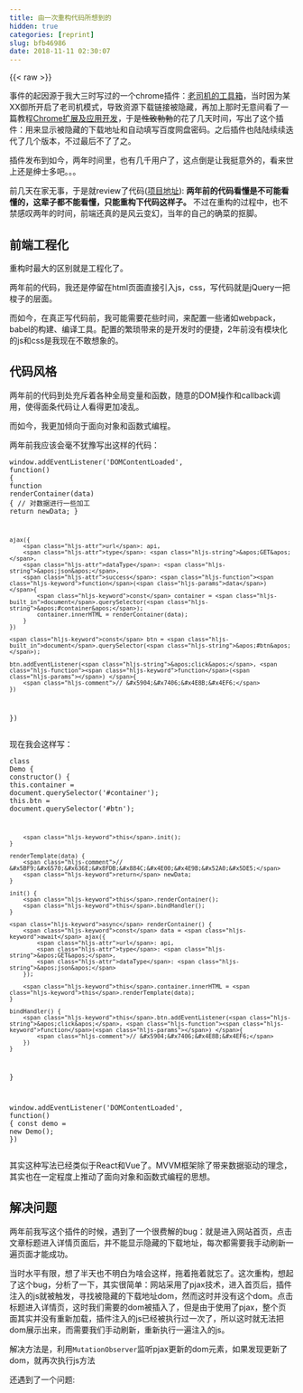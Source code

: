 ```yaml
---
title: 由一次重构代码所想到的
hidden: true
categories: [reprint]
slug: bfb46986
date: 2018-11-11 02:30:07
---
```


{{< raw >}}
<p>&#x4E8B;&#x4EF6;&#x7684;&#x8D77;&#x56E0;&#x6E90;&#x4E8E;&#x6211;&#x5927;&#x4E09;&#x65F6;&#x5199;&#x8FC7;&#x7684;&#x4E00;&#x4E2A;chrome&#x63D2;&#x4EF6;&#xFF1A;<a href="https://chrome.google.com/webstore/detail/%E7%81%B5%E6%A2%A6%E5%BE%A1%E6%89%80/fpiljkfgljdkhlgogfbanafflmibdloc" rel="nofollow noreferrer" target="_blank">&#x8001;&#x53F8;&#x673A;&#x7684;&#x5DE5;&#x5177;&#x7BB1;</a>&#xFF0C;&#x5F53;&#x65F6;&#x56E0;&#x4E3A;&#x67D0;XX&#x5FA1;&#x6240;&#x5F00;&#x542F;&#x4E86;&#x8001;&#x53F8;&#x673A;&#x6A21;&#x5F0F;&#xFF0C;&#x5BFC;&#x81F4;&#x8D44;&#x6E90;&#x4E0B;&#x8F7D;&#x94FE;&#x63A5;&#x88AB;&#x9690;&#x85CF;&#xFF0C;&#x518D;&#x52A0;&#x4E0A;&#x90A3;&#x65F6;&#x65E0;&#x610F;&#x95F4;&#x770B;&#x4E86;&#x4E00;&#x7BC7;&#x6559;&#x7A0B;<a href="http://www.ituring.com.cn/book/1421" rel="nofollow noreferrer" target="_blank">Chrome&#x6269;&#x5C55;&#x53CA;&#x5E94;&#x7528;&#x5F00;&#x53D1;</a>&#xFF0C;&#x4E8E;&#x662F;<del>&#x6027;&#x81F4;&#x52C3;&#x52C3;</del>&#x7684;&#x82B1;&#x4E86;&#x51E0;&#x5929;&#x65F6;&#x95F4;&#xFF0C;&#x5199;&#x51FA;&#x4E86;&#x8FD9;&#x4E2A;&#x63D2;&#x4EF6;&#xFF1A;&#x7528;&#x6765;&#x663E;&#x793A;&#x88AB;&#x9690;&#x85CF;&#x7684;&#x4E0B;&#x8F7D;&#x5730;&#x5740;&#x548C;&#x81EA;&#x52A8;&#x586B;&#x5199;&#x767E;&#x5EA6;&#x7F51;&#x76D8;&#x5BC6;&#x7801;&#x3002;&#x4E4B;&#x540E;&#x63D2;&#x4EF6;&#x4E5F;&#x9646;&#x9646;&#x7EED;&#x7EED;&#x8FED;&#x4EE3;&#x4E86;&#x51E0;&#x4E2A;&#x7248;&#x672C;&#xFF0C;&#x4E0D;&#x8FC7;&#x6700;&#x540E;&#x4E0D;&#x4E86;&#x4E86;&#x4E4B;&#x3002;</p><p>&#x63D2;&#x4EF6;&#x53D1;&#x5E03;&#x5230;&#x5982;&#x4ECA;&#xFF0C;&#x4E24;&#x5E74;&#x65F6;&#x95F4;&#x91CC;&#xFF0C;&#x4E5F;&#x6709;&#x51E0;&#x5343;&#x7528;&#x6237;&#x4E86;&#xFF0C;&#x8FD9;&#x70B9;&#x5012;&#x662F;&#x8BA9;&#x6211;&#x633A;&#x610F;&#x5916;&#x7684;&#xFF0C;&#x770B;&#x6765;&#x4E16;&#x4E0A;&#x8FD8;&#x662F;&#x7EC5;&#x58EB;&#x591A;&#x5427;&#x3002;&#x3002;&#x3002;</p><p>&#x524D;&#x51E0;&#x5929;&#x5728;&#x5BB6;&#x65E0;&#x4E8B;&#xFF0C;&#x4E8E;&#x662F;&#x5C31;review&#x4E86;&#x4EE3;&#x7801;(<a href="https://github.com/deepred5/reimu-extension" rel="nofollow noreferrer" target="_blank">&#x9879;&#x76EE;&#x5730;&#x5740;</a>): <strong>&#x4E24;&#x5E74;&#x524D;&#x7684;&#x4EE3;&#x7801;&#x770B;&#x61C2;&#x662F;&#x4E0D;&#x53EF;&#x80FD;&#x770B;&#x61C2;&#x7684;&#xFF0C;&#x8FD9;&#x8F88;&#x5B50;&#x90FD;&#x4E0D;&#x80FD;&#x770B;&#x61C2;&#xFF0C;&#x53EA;&#x80FD;&#x91CD;&#x6784;&#x4E0B;&#x4EE3;&#x7801;&#x8FD9;&#x6837;&#x5B50;&#x3002;</strong> &#x4E0D;&#x8FC7;&#x5728;&#x91CD;&#x6784;&#x7684;&#x8FC7;&#x7A0B;&#x4E2D;&#xFF0C;&#x4E5F;&#x4E0D;&#x7981;&#x611F;&#x53F9;&#x4E24;&#x5E74;&#x7684;&#x65F6;&#x95F4;&#xFF0C;&#x524D;&#x7AEF;&#x8FD8;&#x771F;&#x7684;&#x662F;&#x98CE;&#x4E91;&#x53D8;&#x5E7B;&#xFF0C;&#x5F53;&#x5E74;&#x7684;&#x81EA;&#x5DF1;&#x7684;&#x786E;&#x83DC;&#x7684;&#x62A0;&#x811A;&#x3002;</p><h2 id="articleHeader0">&#x524D;&#x7AEF;&#x5DE5;&#x7A0B;&#x5316;</h2><p>&#x91CD;&#x6784;&#x65F6;&#x6700;&#x5927;&#x7684;&#x533A;&#x522B;&#x5C31;&#x662F;&#x5DE5;&#x7A0B;&#x5316;&#x4E86;&#x3002;</p><p>&#x4E24;&#x5E74;&#x524D;&#x7684;&#x4EE3;&#x7801;&#xFF0C;&#x6211;&#x8FD8;&#x662F;&#x505C;&#x7559;&#x5728;html&#x9875;&#x9762;&#x76F4;&#x63A5;&#x5F15;&#x5165;js&#xFF0C;css&#xFF0C;&#x5199;&#x4EE3;&#x7801;&#x5C31;&#x662F;jQuery&#x4E00;&#x628A;&#x68AD;&#x5B50;&#x7684;&#x5C42;&#x9762;&#x3002;</p><p>&#x800C;&#x5982;&#x4ECA;&#xFF0C;&#x5728;&#x771F;&#x6B63;&#x5199;&#x4EE3;&#x7801;&#x524D;&#xFF0C;&#x6211;&#x53EF;&#x80FD;&#x9700;&#x8981;&#x82B1;&#x4E9B;&#x65F6;&#x95F4;&#xFF0C;&#x6765;&#x914D;&#x7F6E;&#x4E00;&#x4E9B;&#x8BF8;&#x5982;webpack&#xFF0C;babel&#x7684;&#x6784;&#x5EFA;&#x3001;&#x7F16;&#x8BD1;&#x5DE5;&#x5177;&#x3002;&#x914D;&#x7F6E;&#x7684;&#x7E41;&#x7410;&#x5E26;&#x6765;&#x7684;&#x662F;&#x5F00;&#x53D1;&#x65F6;&#x7684;&#x4FBF;&#x6377;&#xFF0C;2&#x5E74;&#x524D;&#x6CA1;&#x6709;&#x6A21;&#x5757;&#x5316;&#x7684;js&#x548C;css&#x662F;&#x6211;&#x73B0;&#x5728;&#x4E0D;&#x6562;&#x60F3;&#x8C61;&#x7684;&#x3002;</p><h2 id="articleHeader1">&#x4EE3;&#x7801;&#x98CE;&#x683C;</h2><p>&#x4E24;&#x5E74;&#x524D;&#x7684;&#x4EE3;&#x7801;&#x5230;&#x5904;&#x5145;&#x65A5;&#x7740;&#x5404;&#x79CD;&#x5168;&#x5C40;&#x53D8;&#x91CF;&#x548C;&#x51FD;&#x6570;&#xFF0C;&#x968F;&#x610F;&#x7684;DOM&#x64CD;&#x4F5C;&#x548C;callback&#x8C03;&#x7528;&#xFF0C;&#x4F7F;&#x5F97;&#x9762;&#x6761;&#x4EE3;&#x7801;&#x8BA9;&#x4EBA;&#x770B;&#x5F97;&#x66F4;&#x52A0;&#x51CC;&#x4E71;&#x3002;</p><p>&#x800C;&#x5982;&#x4ECA;&#xFF0C;&#x6211;&#x66F4;&#x52A0;&#x503E;&#x5411;&#x4E8E;&#x9762;&#x5411;&#x5BF9;&#x8C61;&#x548C;&#x51FD;&#x6570;&#x5F0F;&#x7F16;&#x7A0B;&#x3002;</p><p>&#x4E24;&#x5E74;&#x524D;&#x6211;&#x5E94;&#x8BE5;&#x4F1A;&#x6BEB;&#x4E0D;&#x72B9;&#x8C6B;&#x5199;&#x51FA;&#x8FD9;&#x6837;&#x7684;&#x4EE3;&#x7801;&#xFF1A;</p><div class="widget-codetool" style="display:none"><div class="widget-codetool--inner"><span class="selectCode code-tool" data-toggle="tooltip" data-placement="top" title="" data-original-title="&#x5168;&#x9009;"></span> <span type="button" class="copyCode code-tool" data-toggle="tooltip" data-placement="top" data-clipboard-text="window.addEventListener(&apos;DOMContentLoaded&apos;, function() {
    function renderContainer(data) {
        // &#x5BF9;&#x6570;&#x636E;&#x8FDB;&#x884C;&#x4E00;&#x4E9B;&#x52A0;&#x5DE5;
        return newData;
    }

    ajax({
        url: api,
        type: &apos;GET&apos;,
        dataType: &apos;json&apos;,
        success: function(data) {
            const container = document.querySelector(&apos;#container&apos;);
            container.innerHTML = renderContainer(data);
        }
    })

    const btn = document.querySelector(&apos;#btn&apos;);

    btn.addEventListener(&apos;click&apos;, function() {
        // &#x5904;&#x7406;&#x4E8B;&#x4EF6;
    })
})" title="" data-original-title="&#x590D;&#x5236;"></span> <span type="button" class="saveToNote code-tool" data-toggle="tooltip" data-placement="top" title="" data-original-title="&#x653E;&#x8FDB;&#x7B14;&#x8BB0;"></span></div></div><pre class="javascript hljs"><code class="javascript"><span class="hljs-built_in">window</span>.addEventListener(<span class="hljs-string">&apos;DOMContentLoaded&apos;</span>, <span class="hljs-function"><span class="hljs-keyword">function</span>(<span class="hljs-params"></span>) </span>{
    <span class="hljs-function"><span class="hljs-keyword">function</span> <span class="hljs-title">renderContainer</span>(<span class="hljs-params">data</span>) </span>{
        <span class="hljs-comment">// &#x5BF9;&#x6570;&#x636E;&#x8FDB;&#x884C;&#x4E00;&#x4E9B;&#x52A0;&#x5DE5;</span>
        <span class="hljs-keyword">return</span> newData;
    }

    ajax({
        <span class="hljs-attr">url</span>: api,
        <span class="hljs-attr">type</span>: <span class="hljs-string">&apos;GET&apos;</span>,
        <span class="hljs-attr">dataType</span>: <span class="hljs-string">&apos;json&apos;</span>,
        <span class="hljs-attr">success</span>: <span class="hljs-function"><span class="hljs-keyword">function</span>(<span class="hljs-params">data</span>) </span>{
            <span class="hljs-keyword">const</span> container = <span class="hljs-built_in">document</span>.querySelector(<span class="hljs-string">&apos;#container&apos;</span>);
            container.innerHTML = renderContainer(data);
        }
    })

    <span class="hljs-keyword">const</span> btn = <span class="hljs-built_in">document</span>.querySelector(<span class="hljs-string">&apos;#btn&apos;</span>);

    btn.addEventListener(<span class="hljs-string">&apos;click&apos;</span>, <span class="hljs-function"><span class="hljs-keyword">function</span>(<span class="hljs-params"></span>) </span>{
        <span class="hljs-comment">// &#x5904;&#x7406;&#x4E8B;&#x4EF6;</span>
    })
})</code></pre><p>&#x73B0;&#x5728;&#x6211;&#x4F1A;&#x8FD9;&#x6837;&#x5199;&#xFF1A;</p><div class="widget-codetool" style="display:none"><div class="widget-codetool--inner"><span class="selectCode code-tool" data-toggle="tooltip" data-placement="top" title="" data-original-title="&#x5168;&#x9009;"></span> <span type="button" class="copyCode code-tool" data-toggle="tooltip" data-placement="top" data-clipboard-text="class Demo {
    constructor() {
        this.container = document.querySelector(&apos;#container&apos;);
        this.btn = document.querySelector(&apos;#btn&apos;);

        this.init();
    }

    renderTemplate(data) {
        // &#x5BF9;&#x6570;&#x636E;&#x8FDB;&#x884C;&#x4E00;&#x4E9B;&#x52A0;&#x5DE5;
        return newData;
    }

    init() {
        this.renderContainer();
        this.bindHandler();
    }

    async renderContainer() {
        const data = await ajax({
            url: api,
            type: &apos;GET&apos;,
            dataType: &apos;json&apos;
        });

        this.container.innerHTML = this.renderTemplate(data);
    }

    bindHandler() {
        this.btn.addEventListener(&apos;click&apos;, function() {
            // &#x5904;&#x7406;&#x4E8B;&#x4EF6;
        })
    }

}

window.addEventListener(&apos;DOMContentLoaded&apos;, function() {
    const demo = new Demo();
})" title="" data-original-title="&#x590D;&#x5236;"></span> <span type="button" class="saveToNote code-tool" data-toggle="tooltip" data-placement="top" title="" data-original-title="&#x653E;&#x8FDB;&#x7B14;&#x8BB0;"></span></div></div><pre class="javascript hljs"><code class="javascript"><span class="hljs-class"><span class="hljs-keyword">class</span> <span class="hljs-title">Demo</span> </span>{
    <span class="hljs-keyword">constructor</span>() {
        <span class="hljs-keyword">this</span>.container = <span class="hljs-built_in">document</span>.querySelector(<span class="hljs-string">&apos;#container&apos;</span>);
        <span class="hljs-keyword">this</span>.btn = <span class="hljs-built_in">document</span>.querySelector(<span class="hljs-string">&apos;#btn&apos;</span>);

        <span class="hljs-keyword">this</span>.init();
    }

    renderTemplate(data) {
        <span class="hljs-comment">// &#x5BF9;&#x6570;&#x636E;&#x8FDB;&#x884C;&#x4E00;&#x4E9B;&#x52A0;&#x5DE5;</span>
        <span class="hljs-keyword">return</span> newData;
    }

    init() {
        <span class="hljs-keyword">this</span>.renderContainer();
        <span class="hljs-keyword">this</span>.bindHandler();
    }

    <span class="hljs-keyword">async</span> renderContainer() {
        <span class="hljs-keyword">const</span> data = <span class="hljs-keyword">await</span> ajax({
            <span class="hljs-attr">url</span>: api,
            <span class="hljs-attr">type</span>: <span class="hljs-string">&apos;GET&apos;</span>,
            <span class="hljs-attr">dataType</span>: <span class="hljs-string">&apos;json&apos;</span>
        });

        <span class="hljs-keyword">this</span>.container.innerHTML = <span class="hljs-keyword">this</span>.renderTemplate(data);
    }

    bindHandler() {
        <span class="hljs-keyword">this</span>.btn.addEventListener(<span class="hljs-string">&apos;click&apos;</span>, <span class="hljs-function"><span class="hljs-keyword">function</span>(<span class="hljs-params"></span>) </span>{
            <span class="hljs-comment">// &#x5904;&#x7406;&#x4E8B;&#x4EF6;</span>
        })
    }

}

<span class="hljs-built_in">window</span>.addEventListener(<span class="hljs-string">&apos;DOMContentLoaded&apos;</span>, <span class="hljs-function"><span class="hljs-keyword">function</span>(<span class="hljs-params"></span>) </span>{
    <span class="hljs-keyword">const</span> demo = <span class="hljs-keyword">new</span> Demo();
})</code></pre><p>&#x5176;&#x5B9E;&#x8FD9;&#x79CD;&#x5199;&#x6CD5;&#x5DF2;&#x7ECF;&#x7C7B;&#x4F3C;&#x4E8E;React&#x548C;Vue&#x4E86;&#x3002;MVVM&#x6846;&#x67B6;&#x9664;&#x4E86;&#x5E26;&#x6765;&#x6570;&#x636E;&#x9A71;&#x52A8;&#x7684;&#x7406;&#x5FF5;&#xFF0C;&#x5176;&#x5B9E;&#x4E5F;&#x5728;&#x4E00;&#x5B9A;&#x7A0B;&#x5EA6;&#x4E0A;&#x63A8;&#x52A8;&#x4E86;&#x9762;&#x5411;&#x5BF9;&#x8C61;&#x548C;&#x51FD;&#x6570;&#x5F0F;&#x7F16;&#x7A0B;&#x7684;&#x601D;&#x60F3;&#x3002;</p><h2 id="articleHeader2">&#x89E3;&#x51B3;&#x95EE;&#x9898;</h2><p>&#x4E24;&#x5E74;&#x524D;&#x6211;&#x5199;&#x8FD9;&#x4E2A;&#x63D2;&#x4EF6;&#x7684;&#x65F6;&#x5019;&#xFF0C;&#x9047;&#x5230;&#x4E86;&#x4E00;&#x4E2A;&#x5F88;&#x8D39;&#x89E3;&#x7684;bug&#xFF1A;&#x5C31;&#x662F;&#x8FDB;&#x5165;&#x7F51;&#x7AD9;&#x9996;&#x9875;&#xFF0C;&#x70B9;&#x51FB;&#x6587;&#x7AE0;&#x6807;&#x9898;&#x8FDB;&#x5165;&#x8BE6;&#x60C5;&#x9875;&#x9762;&#x540E;&#xFF0C;&#x5E76;&#x4E0D;&#x80FD;&#x663E;&#x793A;&#x9690;&#x85CF;&#x7684;&#x4E0B;&#x8F7D;&#x5730;&#x5740;&#xFF0C;&#x6BCF;&#x6B21;&#x90FD;&#x9700;&#x8981;&#x6211;&#x624B;&#x52A8;&#x5237;&#x65B0;&#x4E00;&#x904D;&#x9875;&#x9762;&#x624D;&#x80FD;&#x6210;&#x529F;&#x3002;</p><p>&#x5F53;&#x65F6;&#x6C34;&#x5E73;&#x6709;&#x9650;&#xFF0C;&#x60F3;&#x4E86;&#x534A;&#x5929;&#x4E5F;&#x4E0D;&#x660E;&#x767D;&#x4E3A;&#x5565;&#x4F1A;&#x8FD9;&#x6837;&#xFF0C;&#x62D6;&#x7740;&#x62D6;&#x7740;&#x5C31;&#x5FD8;&#x4E86;&#x3002;&#x8FD9;&#x6B21;&#x91CD;&#x6784;&#xFF0C;&#x60F3;&#x8D77;&#x4E86;&#x8FD9;&#x4E2A;bug&#xFF0C;&#x5206;&#x6790;&#x4E86;&#x4E00;&#x4E0B;&#xFF0C;&#x5176;&#x5B9E;&#x5F88;&#x7B80;&#x5355;&#xFF1A;&#x7F51;&#x7AD9;&#x91C7;&#x7528;&#x4E86;pjax&#x6280;&#x672F;&#xFF0C;&#x8FDB;&#x5165;&#x9996;&#x9875;&#x540E;&#xFF0C;&#x63D2;&#x4EF6;&#x6CE8;&#x5165;&#x7684;js&#x5C31;&#x88AB;&#x89E6;&#x53D1;&#xFF0C;&#x5BFB;&#x627E;&#x88AB;&#x9690;&#x85CF;&#x7684;&#x4E0B;&#x8F7D;&#x5730;&#x5740;dom&#xFF0C;&#x7136;&#x800C;&#x8FD9;&#x65F6;&#x5E76;&#x6CA1;&#x6709;&#x8FD9;&#x4E2A;dom&#x3002;&#x70B9;&#x51FB;&#x6807;&#x9898;&#x8FDB;&#x5165;&#x8BE6;&#x60C5;&#x9875;&#xFF0C;&#x8FD9;&#x65F6;&#x6211;&#x4EEC;&#x9700;&#x8981;&#x7684;dom&#x88AB;&#x63D2;&#x5165;&#x4E86;&#xFF0C;&#x4F46;&#x662F;&#x7531;&#x4E8E;&#x4F7F;&#x7528;&#x4E86;pjax&#xFF0C;&#x6574;&#x4E2A;&#x9875;&#x9762;&#x5176;&#x5B9E;&#x5E76;&#x6CA1;&#x6709;&#x91CD;&#x65B0;&#x52A0;&#x8F7D;&#xFF0C;&#x63D2;&#x4EF6;&#x6CE8;&#x5165;&#x7684;js&#x5DF2;&#x7ECF;&#x88AB;&#x6267;&#x884C;&#x8FC7;&#x4E00;&#x6B21;&#x4E86;&#xFF0C;&#x6240;&#x4EE5;&#x8FD9;&#x65F6;&#x5C31;&#x65E0;&#x6CD5;&#x628A;dom&#x5C55;&#x793A;&#x51FA;&#x6765;&#xFF0C;&#x800C;&#x9700;&#x8981;&#x6211;&#x4EEC;&#x624B;&#x52A8;&#x5237;&#x65B0;&#xFF0C;&#x91CD;&#x65B0;&#x6267;&#x884C;&#x4E00;&#x904D;&#x6CE8;&#x5165;&#x7684;js&#x3002;</p><p>&#x89E3;&#x51B3;&#x65B9;&#x6CD5;&#x662F;&#xFF0C;&#x5229;&#x7528;<code>MutationObserver</code>&#x76D1;&#x542C;pjax&#x66F4;&#x65B0;&#x7684;dom&#x5143;&#x7D20;&#xFF0C;&#x5982;&#x679C;&#x53D1;&#x73B0;&#x66F4;&#x65B0;&#x4E86;dom&#xFF0C;&#x5C31;&#x518D;&#x6B21;&#x6267;&#x884C;js&#x65B9;&#x6CD5;</p><p>&#x8FD8;&#x9047;&#x5230;&#x4E86;&#x4E00;&#x4E2A;&#x95EE;&#x9898;:</p><div class="widget-codetool" style="display:none"><div class="widget-codetool--inner"><span class="selectCode code-tool" data-toggle="tooltip" data-placement="top" title="" data-original-title="&#x5168;&#x9009;"></span> <span type="button" class="copyCode code-tool" data-toggle="tooltip" data-placement="top" data-clipboard-text="`&#x3010;&#x78C1;&#x529B;&#x94FE;&#x63A5;&#x3011;
magnet:?xt=urn:btih:404d1cf190660dfd301e289411cfc3185fcb2c92

&#x3010;&#x767E;&#x5EA6;&#x4E91;&#x3011;
&#x4F20;&#x9001;&#x95E8; &#x63D0;&#x53D6;&#x7801;&#xFF1A;lmys
`" title="" data-original-title="&#x590D;&#x5236;"></span> <span type="button" class="saveToNote code-tool" data-toggle="tooltip" data-placement="top" title="" data-original-title="&#x653E;&#x8FDB;&#x7B14;&#x8BB0;"></span></div></div><pre class="hljs groovy"><code class="javascrpt">`&#x3010;&#x78C1;&#x529B;&#x94FE;&#x63A5;&#x3011;
<span class="hljs-string">magnet:</span>?xt=urn:<span class="hljs-string">btih:</span><span class="hljs-number">404</span>d1cf190660dfd301e289411cfc3185fcb2c92

&#x3010;&#x767E;&#x5EA6;&#x4E91;&#x3011;
&#x4F20;&#x9001;&#x95E8; &#x63D0;&#x53D6;&#x7801;&#xFF1A;lmys
`</code></pre><p>&#x5982;&#x4F55;&#x5728;&#x628A;lmys&#x63D0;&#x53D6;&#x51FA;&#x6765;&#xFF1F;</p><p>&#x5F53;&#x65F6;&#x5F88;&#x62D9;&#x52A3;&#x7684;&#x4F7F;&#x7528;&#x4E86;&#x5B57;&#x7B26;&#x4E32;&#x622A;&#x53D6;&#xFF1A;</p><div class="widget-codetool" style="display:none"><div class="widget-codetool--inner"><span class="selectCode code-tool" data-toggle="tooltip" data-placement="top" title="" data-original-title="&#x5168;&#x9009;"></span> <span type="button" class="copyCode code-tool" data-toggle="tooltip" data-placement="top" data-clipboard-text="function getPwd(str) {
    var index1 = str.indexOf(&apos;&#x63D0;&#x53D6;&#x7801;&apos;);
    var index2 = str.indexOf(&apos;\n&apos;, index1);
    if (index1 !== -1 &amp;&amp; index2 !== -1) {
        return str.slice(index1 + 4, index2).trim();
    }
    return &apos;&apos;;
}" title="" data-original-title="&#x590D;&#x5236;"></span> <span type="button" class="saveToNote code-tool" data-toggle="tooltip" data-placement="top" title="" data-original-title="&#x653E;&#x8FDB;&#x7B14;&#x8BB0;"></span></div></div><pre class="javascript hljs"><code class="javascript"><span class="hljs-function"><span class="hljs-keyword">function</span> <span class="hljs-title">getPwd</span>(<span class="hljs-params">str</span>) </span>{
    <span class="hljs-keyword">var</span> index1 = str.indexOf(<span class="hljs-string">&apos;&#x63D0;&#x53D6;&#x7801;&apos;</span>);
    <span class="hljs-keyword">var</span> index2 = str.indexOf(<span class="hljs-string">&apos;\n&apos;</span>, index1);
    <span class="hljs-keyword">if</span> (index1 !== <span class="hljs-number">-1</span> &amp;&amp; index2 !== <span class="hljs-number">-1</span>) {
        <span class="hljs-keyword">return</span> str.slice(index1 + <span class="hljs-number">4</span>, index2).trim();
    }
    <span class="hljs-keyword">return</span> <span class="hljs-string">&apos;&apos;</span>;
}</code></pre><p>&#x73B0;&#x5728;&#x770B;&#x6765;&#xFF0C;&#x4E00;&#x884C;&#x6B63;&#x5219;&#x5C31;&#x641E;&#x5B9A;&#x7684;&#x4E8B;&#x60C5;&#xFF1A;</p><div class="widget-codetool" style="display:none"><div class="widget-codetool--inner"><span class="selectCode code-tool" data-toggle="tooltip" data-placement="top" title="" data-original-title="&#x5168;&#x9009;"></span> <span type="button" class="copyCode code-tool" data-toggle="tooltip" data-placement="top" data-clipboard-text="const regPassword = /&#x63D0;&#x53D6;&#x7801;.*([a-zA-Z0-9]{4})/;" title="" data-original-title="&#x590D;&#x5236;"></span> <span type="button" class="saveToNote code-tool" data-toggle="tooltip" data-placement="top" title="" data-original-title="&#x653E;&#x8FDB;&#x7B14;&#x8BB0;"></span></div></div><pre class="javascript hljs"><code class="javascript" style="word-break:break-word;white-space:initial"><span class="hljs-keyword">const</span> regPassword = <span class="hljs-regexp">/&#x63D0;&#x53D6;&#x7801;.*([a-zA-Z0-9]{4})/</span>;</code></pre><h2 id="articleHeader3">&#x603B;&#x7ED3;</h2><p>&#x5E9F;&#x8BDD;&#x4E86;&#x90A3;&#x4E48;&#x591A;&#xFF0C;&#x5176;&#x5B9E;&#x5C31;&#x662F;&#x60F3;&#x8BF4;&#xFF0C;&#x6BCF;&#x4E2A;&#x4EBA;&#x5728;&#x6BCF;&#x4E2A;&#x9636;&#x6BB5;&#x90FD;&#x4F1A;&#x53D7;&#x9650;&#x4E8E;&#x5F53;&#x65F6;&#x7684;&#x6280;&#x672F;&#x6C34;&#x5E73;&#x548C;&#x773C;&#x754C;&#x683C;&#x5C40;&#xFF0C;&#x800C;&#x5199;&#x51FA;&#x5728;&#x5F53;&#x65F6;&#x81EA;&#x8BA4;&#x4E3A;&#x662F;&#x6700;&#x597D;&#x7684;&#x4EE3;&#x7801;&#x3002;</p><p>&#x5982;&#x679C;&#x4F60;&#x6700;&#x8FD1;&#x89C9;&#x5F97;&#x81EA;&#x5DF1;&#x6C34;&#x5E73;&#x4E00;&#x76F4;&#x4E0A;&#x4E0D;&#x53BB;&#xFF0C;&#x6280;&#x672F;&#x9047;&#x5230;&#x4E86;&#x74F6;&#x9888;&#xFF0C;&#x8FD9;&#x65F6;&#x4E0D;&#x59A8;---</p><p>&#x62D4;&#x6389;&#x7F51;&#x7EBF;&#xFF0C;&#x5173;&#x4E0A;&#x7535;&#x8111;&#xFF0C;&#x8BFB;&#x51E0;&#x9875;&#x300A;Angular&#x4ECE;&#x5165;&#x95E8;&#x5230;&#x653E;&#x5F03;&#x300B;&#xFF0C;&#x51FA;&#x95E8;&#x53BB;&#x6F2B;&#x5C55;&#x8D70;&#x8D70;&#xFF0C;&#x8981;&#x4E48;&#x53BB;&#x5973;&#x88C5;&#xFF0C;&#x5929;&#x9ED1;&#x4E86;&#x7EA6;&#x51E0;&#x4E2A;&#x597D;&#x4E45;&#x4E0D;&#x89C1;&#x7684;&#x80A5;&#x5B85;&#x627E;&#x4E2A;&#x5730;&#x65B9;&#x559D;&#x70B9;&#x5FEB;&#x4E50;&#x6C34;&#x3001;&#x804A;&#x804A;&#x7EB8;&#x7247;&#x8001;&#x5A46;&#xFF0C;&#x968F;&#x4FBF;&#x505A;&#x4E9B;&#x4EC0;&#x4E48;&#x3002;&#x4E00;&#x5929;&#x4E0B;&#x6765;&#xFF0C;&#x4F60;&#x5C31;&#x4F1A;&#x53D1;&#x73B0;&#xFF0C;&#x8FD8;&#x662F;jQuery&#x5199;&#x7684;&#x723D;&#xFF01;</p>
{{< /raw >}}

# 版权声明
本文资源来源互联网，仅供学习研究使用，版权归该资源的合法拥有者所有，
本文仅用于学习、研究和交流目的。转载请注明出处、完整链接以及原作者。
原作者若认为本站侵犯了您的版权，请联系我们，我们会立即删除！

## 原文标题
由一次重构代码所想到的

## 原文链接
[https://segmentfault.com/a/1190000016326029](https://segmentfault.com/a/1190000016326029)

